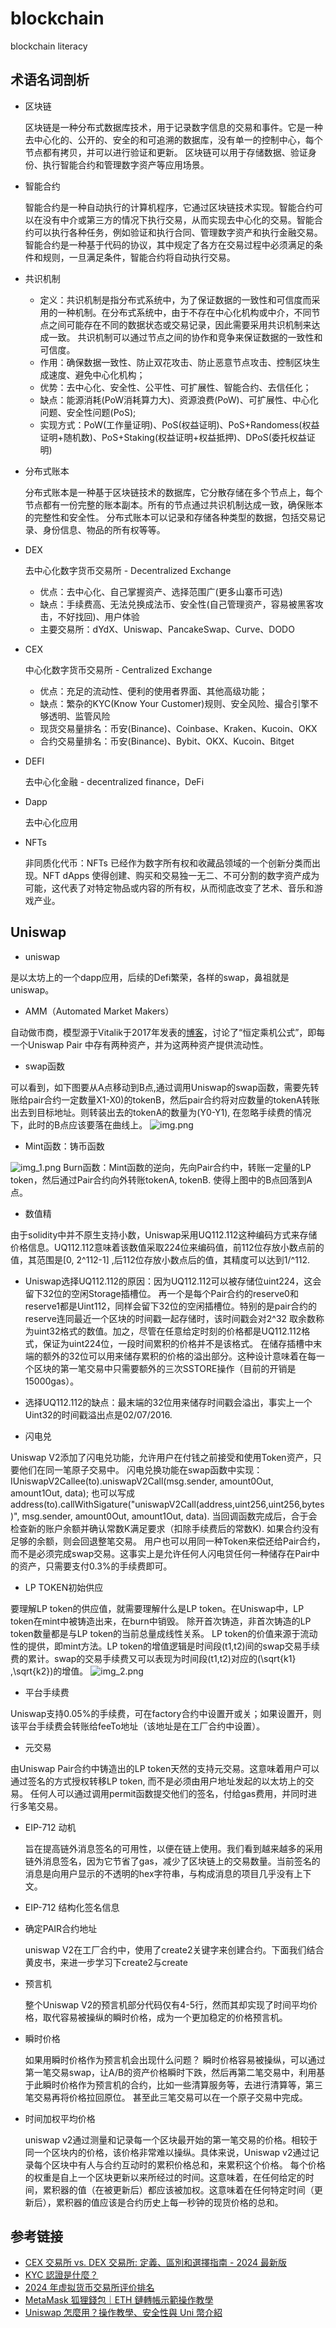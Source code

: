 # blockchain
blockchain literacy

## 术语名词剖析
* 区块链
  
  区块链是一种分布式数据库技术，用于记录数字信息的交易和事件。它是一种去中心化的、公开的、安全的和可追溯的数据库，没有单一的控制中心，每个节点都有拷贝，并可以进行验证和更新。
  区块链可以用于存储数据、验证身份、执行智能合约和管理数字资产等应用场景。

* 智能合约
  
  智能合约是一种自动执行的计算机程序，它通过区块链技术实现。智能合约可以在没有中介或第三方的情况下执行交易，从而实现去中心化的交易。智能合约可以执行各种任务，例如验证和执行合同、管理数字资产和执行金融交易。
  智能合约是一种基于代码的协议，其中规定了各方在交易过程中必须满足的条件和规则，一旦满足条件，智能合约将自动执行交易。

* 共识机制
  * 定义：共识机制是指分布式系统中，为了保证数据的一致性和可信度而采用的一种机制。在分布式系统中，由于不存在中心化机构或中介，不同节点之间可能存在不同的数据状态或交易记录，因此需要采用共识机制来达成一致。
    共识机制可以通过节点之间的协作和竞争来保证数据的一致性和可信度。
  * 作用：确保数据一致性、防止双花攻击、防止恶意节点攻击、控制区块生成速度、避免中心化机构；
  * 优势：去中心化、安全性、公平性、可扩展性、智能合约、去信任化；
  * 缺点：能源消耗(PoW消耗算力大)、资源浪费(PoW)、可扩展性、中心化问题、安全性问题(PoS);
  * 实现方式：PoW(工作量证明)、PoS(权益证明)、PoS+Randomess(权益证明+随机数)、PoS+Staking(权益证明+权益抵押)、DPoS(委托权益证明)

* 分布式账本
  
  分布式账本是一种基于区块链技术的数据库，它分散存储在多个节点上，每个节点都有一份完整的账本副本。所有的节点通过共识机制达成一致，确保账本的完整性和安全性。
  分布式账本可以记录和存储各种类型的数据，包括交易记录、身份信息、物品的所有权等等。

* DEX

  去中心化数字货币交易所 - Decentralized Exchange
  * 优点：去中心化、自己掌握资产、选择范围广(更多山寨币可选)
  * 缺点：手续费高、无法兑换成法币、安全性(自己管理资产，容易被黑客攻击，不好找回)、用户体验
  * 主要交易所：dYdX、Uniswap、PancakeSwap、Curve、DODO
  
* CEX

  中心化数字货币交易所 - Centralized Exchange
  * 优点：充足的流动性、便利的使用者界面、其他高级功能；
  * 缺点：繁杂的KYC(Know Your Customer)规则、安全风险、撮合引擎不够透明、监管风险
  * 现货交易量排名：币安(Binance)、Coinbase、Kraken、Kucoin、OKX
  * 合约交易量排名：币安(Binance)、Bybit、OKX、Kucoin、Bitget
  
* DEFI

  去中心化金融 - decentralized finance，DeFi
  
* Dapp

  去中心化应用

* NFTs

  非同质化代币：NFTs 已经作为数字所有权和收藏品领域的一个创新分类而出现。NFT dApps 使得创建、购买和交易独一无二、不可分割的数字资产成为可能，这代表了对特定物品或内容的所有权，从而彻底改变了艺术、音乐和游戏产业。



## Uniswap
* uniswap

是以太坊上的一个dapp应用，后续的Defi繁荣，各样的swap，鼻祖就是uniswap。

* AMM（Automated Market Makers）

自动做市商，模型源于Vitalik于2017年发表的[博客]()，讨论了“恒定乘机公式”，即每一个Uniswap Pair 中存有两种资产，并为这两种资产提供流动性。

* swap函数

可以看到，如下图要从A点移动到B点,通过调用Uniswap的swap函数，需要先转账给pair合约一定数量X1-X0)的tokenB，然后pair合约将对应数量的tokenA转账出去到目标地址。则转装出去的tokenA的数量为(Y0-Y1), 在忽略手续费的情况下，此时的B点应该要落在曲线上。
![img.png](img.png)

* Mint函数：铸币函数

![img_1.png](img_1.png)
Burn函数：Mint函数的逆向，先向Pair合约中，转账一定量的LP token，然后通过Pair合约向外转账tokenA, tokenB. 使得上图中的B点回落到A点。

* 数值精

由于solidity中并不原生支持小数，Uniswap采用UQ112.112这种编码方式来存储价格信息。UQ112.112意味着该数值采取224位来编码值，前112位存放小数点前的值，其范围是[0, 2^112-1]
,后112位存放小数点后的值，其精度可以达到1/^112.
  
  * Uniswap选择UQ112.112的原因：因为UQ112.112可以被存储位uint224，这会留下32位的空闲Storage插槽位。
  再一个是每个Pair合约的reserve0和reserve1都是Uint112，同样会留下32位的空闲插槽位。特别的是pair合约的reserve连同最近一个区块的时间戳一起存储时，该时间戳会对2^32
  取余数称为uint32格式的数值。加之，尽管在任意给定时刻的价格都是UQ112.112格式，保证为uint224位，一段时间累积的价格并不是该格式。
  在储存插槽中末端的额外的32位可以用来储存累积的价格的溢出部分。这种设计意味着在每一个区块的第一笔交易中只需要额外的三次SSTORE操作（目前的开销是15000gas）。 
  * 选择UQ112.112的缺点：最末端的32位用来储存时间戳会溢出，事实上一个Uint32的时间戳溢出点是02/07/2016.

* 闪电兑

Uniswap V2添加了闪电兑功能，允许用户在付钱之前接受和使用Token资产，只要他们在同一笔原子交易中。
闪电兑换功能在swap函数中实现：IUniswapV2Callee(to).uniswapV2Call(msg.sender, amount0Out, amount1Out, data); 
也可以写成 address(to).callWithSigature("uniswapV2Call(address,uint256,uint256,bytes)", msg.sender, amount0Out, amount1Out, data). 
当回调函数完成后，合于会检查新的账户余额并确认常数K满足要求（扣除手续费后的常数K). 如果合约没有足够的余额，则会回退整笔交易。
用户也可以用同一种Token来偿还给Pair合约，而不是必须完成swap交易。这事实上是允许任何人闪电贷任何一种储存在Pair中的资产，只需要支付0.3%的手续费即可。

* LP TOKEN初始供应

要理解LP token的供应值，就需要理解什么是LP token。在Uniswap中，LP token在mint中被铸造出来，在burn中销毁。
除开首次铸造，非首次铸造的LP token数量都是与LP token的当前总量成线性关系。
LP token的价值来源于流动性的提供，即mint方法。LP token的增值逻辑是时间段(t1,t2)间的swap交易手续费的累计。swap的交易手续费又可以表现为时间段(t1,t2)对应的(\sqrt{k1} ,\sqrt{k2})的增值。
![img_2.png](img_2.png)

* 平台手续费

Uniswap支持0.05%的手续费，可在factory合约中设置开或关；如果设置开，则该平台手续费会转账给feeTo地址（该地址是在工厂合约中设置）。

* 元交易

由Uniswap Pair合约中铸造出的LP token天然的支持元交易。这意味着用户可以通过签名的方式授权转移LP token, 而不是必须由用户地址发起的以太坊上的交易。
任何人可以通过调用permit函数提交他们的签名，付给gas费用，并同时进行多笔交易。

* EIP-712 动机

  旨在提高链外消息签名的可用性，以便在链上使用。我们看到越来越多的采用链外消息签名，因为它节省了gas，减少了区块链上的交易数量。当前签名的消息是向用户显示的不透明的hex字符串，与构成消息的项目几乎没有上下文。

* EIP-712 结构化签名信息

* 确定PAIR合约地址

  uniswap V2在工厂合约中，使用了create2关键字来创建合约。下面我们结合黄皮书，来进一步学习下create2与create

* 预言机

  整个Uniswap V2的预言机部分代码仅有4-5行，然而其却实现了时间平均价格，取代容易被操纵的瞬时价格，成为一个更加稳定的价格预言机。

* 瞬时价格

  如果用瞬时价格作为预言机会出现什么问题？
  瞬时价格容易被操纵，可以通过第一笔交易swap，让A/B的资产价格瞬时下跌，然后再第二笔交易中，利用基于此瞬时价格作为预言机的合约，比如一些清算服务等，去进行清算等，第三笔交易再将价格拉回原位。
  甚至此三笔交易可以在一个原子交易中完成。

* 时间加权平均价格

  uniswap v2通过测量和记录每一个区块最开始的第一笔交易的价格。相较于同一个区块内的价格，该价格非常难以操纵。具体来说，Uniswap v2通过记录每个区块中有人与合约互动时的累积价格总和，来累积这个价格。
  每个价格的权重是自上一个区块更新以来所经过的时间。这意味着，在任何给定的时间，累积器的值（在被更新后）都应该被加权。这意味着在任何特定时间（更新后），累积器的值应该是合约历史上每一秒钟的现货价格的总和。


## 参考链接
* [CEX 交易所 vs. DEX 交易所: 定義、區別和選擇指南 - 2024 最新版](https://coindada.com/zh-Hans/article/what-is-cex-and-dex/)
* [KYC 認證是什麼？](https://coindada.com/zh-Hans/article/what-is-kyc/)
* [ 2024 年虚拟货币交易所评价排名](https://coindada.com/zh-Hans/rankings/exchanges/)
* [MetaMask 狐狸錢包｜ETH 鏈轉帳示範操作教學](https://www.rayskyinvest.com/49885/what-is-metamask)
* [Uniswap 怎麼用？操作教學、安全性與 Uni 幣介紹](https://www.rayskyinvest.com/60121/uniswap-intro)


